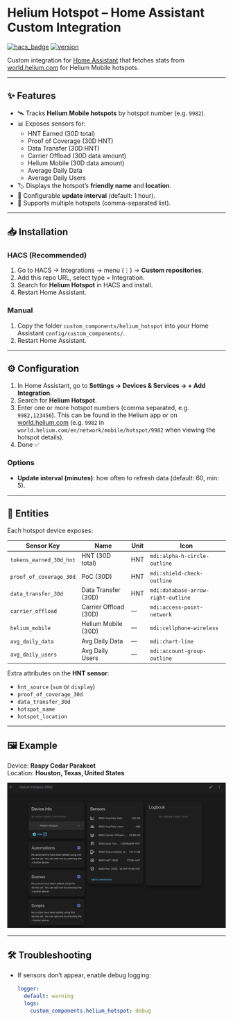 # Helium Hotspot – Home Assistant Custom Integration

[![hacs_badge](https://img.shields.io/badge/HACS-Custom-orange.svg?style=for-the-badge)](https://hacs.xyz/)
[![version](https://img.shields.io/badge/version-0.1.4-blue.svg?style=for-the-badge)](https://github.com/youruser/helium_hotspot/releases)

Custom integration for [Home Assistant](https://www.home-assistant.io) that fetches stats from [world.helium.com](https://world.helium.com) for Helium Mobile hotspots.

---

## ✨ Features

- 🛰️ Tracks **Helium Mobile hotspots** by hotspot number (e.g. `9982`).
- 📊 Exposes sensors for:
  - HNT Earned (30D total)
  - Proof of Coverage (30D HNT)
  - Data Transfer (30D HNT)
  - Carrier Offload (30D data amount)
  - Helium Mobile (30D data amount)
  - Average Daily Data
  - Average Daily Users
- 🏷️ Displays the hotspot’s **friendly name** and **location**.
- 🔄 Configurable **update interval** (default: 1 hour).
- 🧩 Supports multiple hotspots (comma-separated list).

---

## 📥 Installation

### HACS (Recommended)
1. Go to HACS → Integrations → menu (⋮) → **Custom repositories**.
2. Add this repo URL, select type = Integration.
3. Search for **Helium Hotspot** in HACS and install.
4. Restart Home Assistant.

### Manual
1. Copy the folder `custom_components/helium_hotspot` into your Home Assistant `config/custom_components/`.
2. Restart Home Assistant.

---

## ⚙️ Configuration

1. In Home Assistant, go to **Settings → Devices & Services → + Add Integration**.
2. Search for **Helium Hotspot**.
3. Enter one or more hotspot numbers (comma separated, e.g. `9982,123456`). This can be found in the Helium app or on [world.helium.com](https://world.helium.com) (e.g. `9982` in `world.helium.com/en/network/mobile/hotspot/9982` when viewing the hotspot details).
4. Done ✅

### Options
- **Update interval (minutes)**: how often to refresh data (default: 60, min: 5).

---

## 📡 Entities

Each hotspot device exposes:

| Sensor Key              | Name                  | Unit | Icon                             |
|--------------------------|-----------------------|------|----------------------------------|
| `tokens_earned_30d_hnt` | HNT (30D total)      | HNT  | `mdi:alpha-h-circle-outline`     |
| `proof_of_coverage_30d` | PoC (30D)            | HNT  | `mdi:shield-check-outline`       |
| `data_transfer_30d`     | Data Transfer (30D)  | HNT  | `mdi:database-arrow-right-outline` |
| `carrier_offload`       | Carrier Offload (30D)| —    | `mdi:access-point-network`       |
| `helium_mobile`         | Helium Mobile (30D)  | —    | `mdi:cellphone-wireless`         |
| `avg_daily_data`        | Avg Daily Data       | —    | `mdi:chart-line`                 |
| `avg_daily_users`       | Avg Daily Users      | —    | `mdi:account-group-outline`      |

Extra attributes on the **HNT sensor**:
- `hnt_source` (`sum` or `display`)
- `proof_of_coverage_30d`
- `data_transfer_30d`
- `hotspot_name`
- `hotspot_location`

---

## 🖼️ Example

Device: **Raspy Cedar Parakeet**  
Location: **Houston, Texas, United States**

![example-device](docs/device_example.png)

---

## 🛠️ Troubleshooting

- If sensors don’t appear, enable debug logging:
  ```yaml
  logger:
    default: warning
    logs:
      custom_components.helium_hotspot: debug
